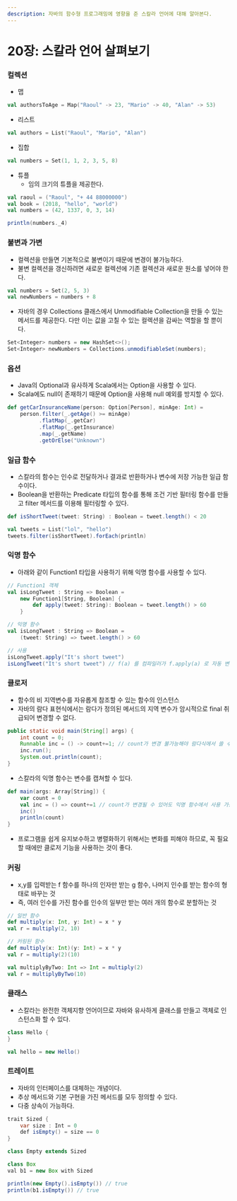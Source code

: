 ```yaml
---
description: 자바의 함수형 프로그래밍에 영향을 준 스칼라 언어에 대해 알아본다.
---
```


# 20장: 스칼라 언어 살펴보기

### 컬렉션

* 맵

```scala
val authorsToAge = Map("Raoul" -> 23, "Mario" -> 40, "Alan" -> 53)
```

* 리스트

```scala
val authors = List("Raoul", "Mario", "Alan")
```

* 집합

```scala
val numbers = Set(1, 1, 2, 3, 5, 8)
```

* 튜플
  * 임의 크기의 튜플을 제공한다.

```scala
val raoul = ("Raoul", "+ 44 88000000")
val book = (2018, "hello", "world")
val numbers = (42, 1337, 0, 3, 14)

println(numbers._4)
```

### 불변과 가변

* 컬렉션을 만들면 기본적으로 불변이기 때문에 변경이 불가능하다.
* 불변 컬렉션을 갱신하려면 새로운 컬렉션에 기존 컬렉션과 새로운 원소를 넣어야 한다.

```scala
val numbers = Set(2, 5, 3)
val newNumbers = numbers + 8
```

* 자바의 경우 Collections 클래스에서 Unmodifiable Collection을 만들 수 있는 메서드를 제공한다. 다만 이는 값을 고칠 수 있는 컬렉션을 감싸는 역할을 할 뿐이다.

```scala
Set<Integer> numbers = new HashSet<>();
Set<Integer> newNumbers = Collections.unmodifiableSet(numbers);
```

### 옵션

* Java의 Optional과 유사하게 Scala에서는 Option을 사용할 수 있다.
* Scala에도 null이 존재하기 때문에 Option을 사용해 null 예외를 방지할 수 있다.

```scala
def getCarInsuranceName(person: Option[Person], minAge: Int) =
    person.filter(_.getAge() >= minAge)
          .flatMap(_.getCar)
          .flatMap(_.getInsurance)
          .map(_.getName)
          .getOrElse("Unknown")
```

### 일급 함수

* 스칼라의 함수는 인수로 전달하거나 결과로 반환하거나 변수에 저장 가능한 일급 함수이다.
* Boolean을 반환하는 Predicate 타입의 함수를 통해 조건 기반 필터링 함수를 만들고 filter 메서드를 이용해 필터링할 수 있다.

```scala
def isShortTweet(tweet: String) : Boolean = tweet.length() < 20

val tweets = List("lol", "hello")
tweets.filter(isShortTweet).forEach(println)
```

### 익명 함수

* 아래와 같이 Function1 타입을 사용하기 위해 익명 함수를 사용할 수 있다.

```scala
// Function1 객체
val isLongTweet : String => Boolean =
    new Function1[String, Boolean] {
        def apply(tweet: String): Boolean = tweet.length() > 60
    }

// 익명 함수
val isLongTweet : String => Boolean =
    (tweet: String) => tweet.length() > 60

// 사용
isLongTweet.apply("It's short tweet")
isLongTweet("It's short tweet") // f(a) 를 컴파일러가 f.apply(a) 로 자동 변환해주기도 함
```

### 클로저

* 함수의 비 지역변수를 자유롭게 참조할 수 있는 함수의 인스턴스
* 자바의 람다 표현식에서는 람다가 정의된 메서드의 지역 변수가 암시적으로 final 취급되어 변경할 수 없다.

```java
public static void main(String[] args) {
    int count = 0;
    Runnable inc = () -> count+=1; // count가 변경 불가능해야 람다식에서 쓸 수 있다.
    inc.run();
    System.out.println(count);
}
```

* 스칼라의 익명 함수는 변수를 캡쳐할 수 있다.

```scala
def main(args: Array[String]) {
    var count = 0
    val inc = () => count+=1 // count가 변경될 수 있어도 익명 함수에서 사용 가능하다.
    inc()
    println(count)
}
```

* 프로그램을 쉽게 유지보수하고 병렬화하기 위해서는 변화를 피해야 하므로, 꼭 필요할 때에만 클로저 기능을 사용하는 것이 좋다.

### 커링

* x,y를 입력받는 f 함수를 하나의 인자만 받는 g 함수, 나머지 인수를 받는 함수의 형태로 바꾸는 것
* 즉, 여러 인수를 가진 함수를 인수의 일부만 받는 여러 개의 함수로 분할하는 것

```scala
// 일반 함수
def multiply(x: Int, y: Int) = x * y
val r = multiply(2, 10)

// 커링된 함수
def multiply(x: Int)(y: Int) = x * y
val r = multiply(2)(10)

val multiplyByTwo: Int => Int = multiply(2)
val r = multiplyByTwo(10)
```

### 클래스

* 스칼라는 완전한 객체지향 언어이므로 자바와 유사하게 클래스를 만들고 객체로 인스턴스화 할 수 있다.

```scala
class Hello {
}

val hello = new Hello()
```

### 트레이트

* 자바의 인터페이스를 대체하는 개념이다.
* 추상 메서드와 기본 구현을 가진 메서드를 모두 정의할 수 있다.
* 다중 상속이 가능하다.

```java
trait Sized {
    var size : Int = 0
    def isEmpty() = size == 0
}

class Empty extends Sized

class Box
val b1 = new Box with Sized

println(new Empty().isEmpty()) // true
println(b1.isEmpty()) // true
```
